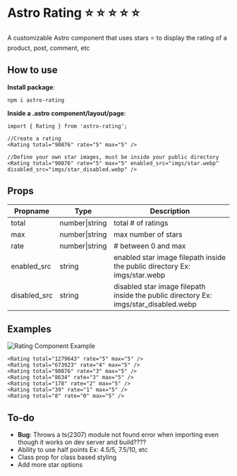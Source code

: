 # Astro Rating :star: :star: :star: :star: :star:

A customizable Astro component that uses stars :star: to display the rating of a product, post, comment, etc

## How to use

__Install package__:

```npm i astro-rating```

__Inside a .astro component/layout/page__:

```
import { Rating } from 'astro-rating';

//Create a rating
<Rating total="90876" rate="5" max="5" />

//Define your own star images, must be inside your public directory
<Rating total="90876" rate="5" max="5" enabled_src="imgs/star.webp" disabled_src="imgs/star_disabled.webp" />
```

## Props

Propname | Type | Description
------------ | ------------- | -------------
total|number\|string|total # of ratings
max|number\|string|max number of stars
rate|number\|string|# between 0 and max
enabled_src|string|enabled star image filepath inside the public directory Ex: imgs/star.webp
disabled_src|string|disabled star image filepath inside the public directory Ex: imgs/star_disabled.webp

## Examples

![Rating Component Example](https://raw.githubusercontent.com/BryceRussell/astro-rating/main/example.JPG)

```
<Rating total="1279643" rate="5" max="5" />
<Rating total="673923" rate="4" max="5" />
<Rating total="90876" rate="3" max="5" />
<Rating total="8634" rate="3" max="5" />
<Rating total="178" rate="2" max="5" />
<Rating total="39" rate="1" max="5" />
<Rating total="8" rate="0" max="5" />
```

## To-do
- __Bug__: Throws a ts(2307) module not found error when importing even though it works on dev server and build????
- Ability to use half points Ex: 4.5/5, 7.5/10, etc
- Class prop for class based styling
- Add more star options
